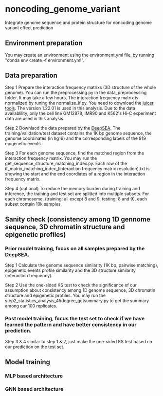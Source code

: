 # noncoding_genome_variant
Integrate genome sequence and protein structure for noncoding genome variant effect prediction

## Environment preparation
You may create an environment using the environment.yml file, by running "conda env create -f environment.yml".

## Data preparation
Step 1 Prepare the interaction frequency matrixs (3D structure of the whole genome). You can run the preprocessing.py in the data_preprocessing folder. It may take a few hours. The interaction frequency matrix is normalized by runing the normalize_if.py. You need to download the [juicer tools](https://github.com/aidenlab/juicer/wiki/Download). The version 1.22.01 is used in this analysis. Due to the data availablility, only the cell line GM12878, IMR90 and K562's Hi-C experiment data are used in this analysis.

Step 2 Downlaod the data prepared by the [DeepSEA](http://deepsea.princeton.edu/help/). The training/validation/test dataset contains the 1K bp genome sequence, the genome coordinates (in hg19) and the corresponding labels of the 919 epigenetic events.

Step 3 For each genome sequence, find the matched region from the interaction frequency matrix. You may run the get_sequence_structure_matching_index.py. Each row of the  if_matrix_matching_index_(interaction frequency matrix resolution).txt is showing the start and the end coordiates of a region in the interaction frequency matrix.

Step 4 (optional) To reduce the memory burden during training and inference, the training and test set are splitted into multiple subsets. For each chromosome, (training: all except 8 and 9. testing: 8 and 9), each subset contain 10k samples.

## Sanity check (consistency among 1D gennome sequence, 3D chromatin structure and epigenetic profiles)

### Prior model training, focus on all samples prepared by the DeepSEA.
Step 1 Calculate the genome sequence similarity (1K bp, pairwise matching), epigenetic events profile similarity and the 3D structure similarity (interaction frequency).

Step 2 Use the one-sided KS test to check the significance of our assumption about consistency among 1D genome sequence, 3D chromatin structure and epigenetic profiles. You may run the step2_statistics_analysis_45degree_getsummary.py to get the summary among our 100 replicates.

### Post model training, focus the test set to check if we have learned the pattern and have better consistency in our prediction.
Step 3 & 4 similar to step 1 & 2, just make the one-sided KS test based on our prediction on the test set.

## Model training
### MLP based architecture

### GNN based architecture
